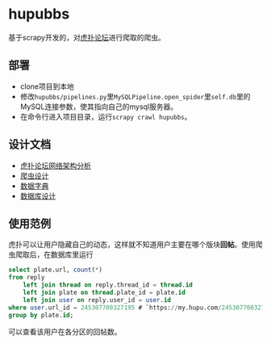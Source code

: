 # hupubbs

基于scrapy开发的，对[虎扑论坛](https://bbs.hupu.com/)进行爬取的爬虫。

## 部署

* clone项目到本地
* 修改`hupubbs/pipelines.py`里`MySQLPipeline.open_spider`里`self.db`里的MySQL连接参数，使其指向自己的mysql服务器。
* 在命令行进入项目目录，运行`scrapy crawl hupubbs`。

## 设计文档

* [虎扑论坛网络架构分析](docs/虎扑论坛网络架构分析.md)
* [爬虫设计](docs/爬虫设计.md)
* [数据字典](docs/数据字典.md)
* [数据库设计](docs/数据库设计.md)

## 使用范例

虎扑可以让用户隐藏自己的动态，这样就不知道用户主要在哪个版块**回帖**。使用爬虫爬取后，在数据库里运行

```SQL
select plate.url, count(*)
from reply
    left join thread on reply.thread_id = thread.id
    left join plate on thread.plate_id = plate.id
    left join user on reply.user_id = user.id
where user.url_id = 245307700327195 # `https://my.hupu.com/245307700327195`
group by plate.id;
```

可以查看该用户在各分区的回帖数。
